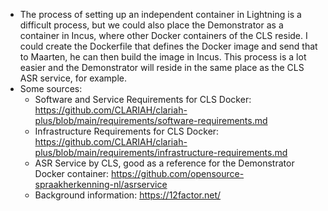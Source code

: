 - The process of setting up an independent container in Lightning is a difficult process, but we could also place the Demonstrator as a container in Incus, where other Docker containers of the CLS reside. I could create the Dockerfile that defines the Docker image and send that to Maarten, he can then build the image in Incus. This process is a lot easier and the Demonstrator will reside in the same place as the CLS ASR service, for example.
- Some sources:
  - Software and Service Requirements for CLS Docker: https://github.com/CLARIAH/clariah-plus/blob/main/requirements/software-requirements.md
  - Infrastructure Requirements for CLS Docker: https://github.com/CLARIAH/clariah-plus/blob/main/requirements/infrastructure-requirements.md
  - ASR Service by CLS, good as a reference for the Demonstrator Docker container: https://github.com/opensource-spraakherkenning-nl/asrservice
  - Background information: https://12factor.net/
